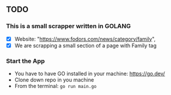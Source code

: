 ## TODO
### This is a small scrapper written in GOLANG

- [x] Website: "https://www.fodors.com/news/category/family",
- [x] We are scrapping a small section of a page with Family tag

### Start the App

- You have to have GO installed in your machine: https://go.dev/
- Clone down repo in you machine
- From the terminal: ```go run main.go```